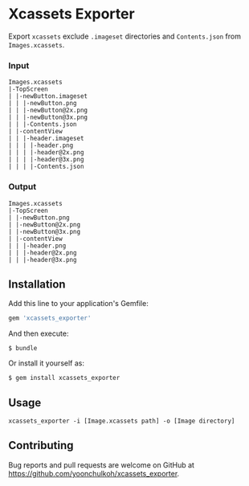 # Xcassets Exporter

Export `xcassets` exclude `.imageset` directories and `Contents.json` from `Images.xcassets`.

### Input
```
Images.xcassets
|-TopScreen
| |-newButton.imageset
| | |-newButton.png
| | |-newButton@2x.png
| | |-newButton@3x.png
| | |-Contents.json
| |-contentView
| | |-header.imageset
| | | |-header.png
| | | |-header@2x.png
| | | |-header@3x.png
| | | |-Contents.json
```

### Output
```
Images.xcassets
|-TopScreen
| |-newButton.png
| |-newButton@2x.png
| |-newButton@3x.png
| |-contentView
| | |-header.png
| | |-header@2x.png
| | |-header@3x.png
```

## Installation

Add this line to your application's Gemfile:

```ruby
gem 'xcassets_exporter'
```

And then execute:

    $ bundle

Or install it yourself as:

    $ gem install xcassets_exporter

## Usage

```
xcassets_exporter -i [Image.xcassets path] -o [Image directory]
```

## Contributing

Bug reports and pull requests are welcome on GitHub at https://github.com/yoonchulkoh/xcassets_exporter.

